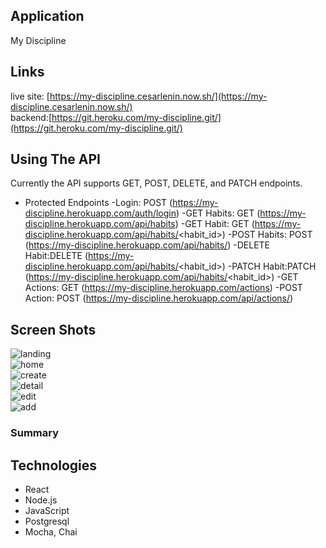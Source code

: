 ## Application
My Discipline

## Links
live site: [https://my-discipline.cesarlenin.now.sh/](https://my-discipline.cesarlenin.now.sh/)<br />
backend:[https://git.heroku.com/my-discipline.git/](https://git.heroku.com/my-discipline.git/)

## Using The API
Currently the API supports GET, POST, DELETE, and PATCH endpoints.

- Protected Endpoints
    -Login: POST (https://my-discipline.herokuapp.com/auth/login)
    -GET Habits: GET (https://my-discipline.herokuapp.com/api/habits)
    -GET Habit: GET (https://my-discipline.herokuapp.com/api/habits/<habit_id>)
    -POST Habits: POST (https://my-discipline.herokuapp.com/api/habits/)
    -DELETE Habit:DELETE (https://my-discipline.herokuapp.com/api/habits/<habit_id>)
    -PATCH Habit:PATCH (https://my-discipline.herokuapp.com/api/habits/<habit_id>)
    -GET Actions: GET (https://my-discipline.herokuapp.com/actions)
    -POST Action: POST (https://my-discipline.herokuapp.com/api/actions/)

## Screen Shots
![landing](images/landing.png)<br />
![home](images/home.png)<br />
![create](images/create.png)<br />
![detail](images/detail.png)<br />
![edit](images/edit.png)<br />
![add](images/add.png)<br />

### Summary


## Technologies
  - React
  - Node.js
  - JavaScript
  - Postgresql 
  - Mocha, Chai
